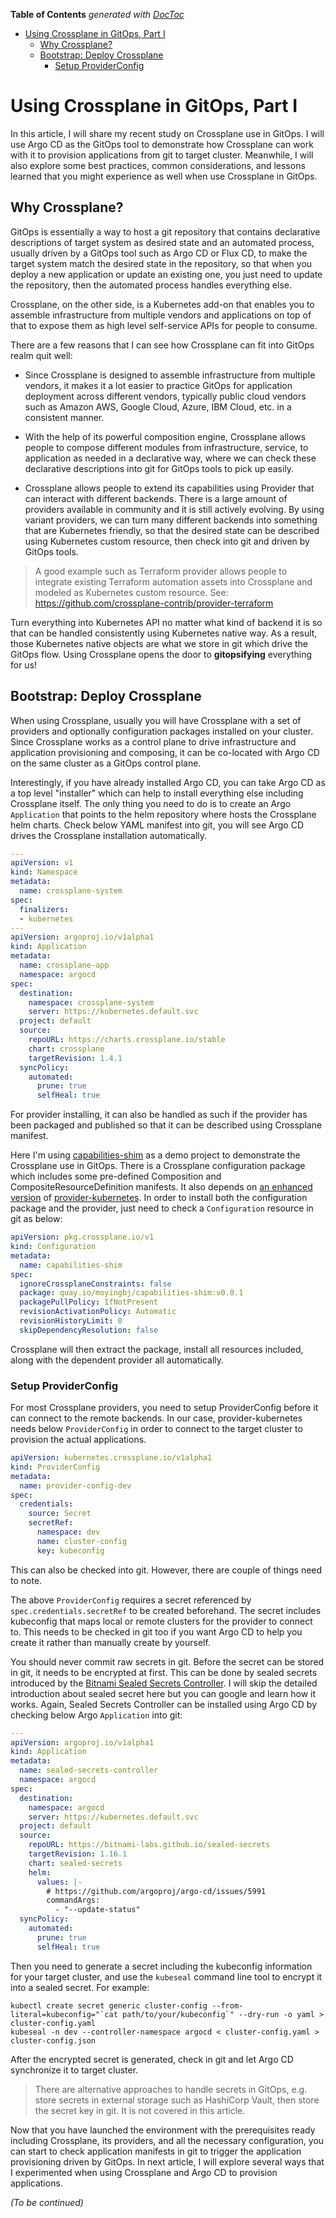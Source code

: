 <!-- START doctoc generated TOC please keep comment here to allow auto update -->
<!-- DON'T EDIT THIS SECTION, INSTEAD RE-RUN doctoc TO UPDATE -->
**Table of Contents**  *generated with [DocToc](https://github.com/thlorenz/doctoc)*

- [Using Crossplane in GitOps, Part I](#using-crossplane-in-gitops-part-i)
  - [Why Crossplane?](#why-crossplane)
  - [Bootstrap: Deploy Crossplane](#bootstrap-deploy-crossplane)
    - [Setup ProviderConfig](#setup-providerconfig)

<!-- END doctoc generated TOC please keep comment here to allow auto update -->

# Using Crossplane in GitOps, Part I

In this article, I will share my recent study on Crossplane use in GitOps. I will use Argo CD as the GitOps tool to demonstrate how Crossplane can work with it to provision applications from git to target cluster. Meanwhile, I will also explore some best practices, common considerations, and lessons learned that you might experience as well when use Crossplane in GitOps.

## Why Crossplane?

GitOps is essentially a way to host a git repository that contains declarative descriptions of target system as desired state and an automated process, usually driven by a GitOps tool such as Argo CD or Flux CD, to make the target system match the desired state in the repository, so that when you deploy a new application or update an existing one, you just need to update the repository, then the automated process handles everything else.

Crossplane, on the other side, is a Kubernetes add-on that enables you to assemble infrastructure from multiple vendors and applications on top of that to expose them as high level self-service APIs for people to consume.

There are a few reasons that I can see how Crossplane can fit into GitOps realm quit well:

* Since Crossplane is designed to assemble infrastructure from multiple vendors, it makes it a lot easier to practice GitOps for application deployment across different vendors, typically public cloud vendors such as Amazon AWS, Google Cloud, Azure, IBM Cloud, etc. in a consistent manner.

* With the help of its powerful composition engine, Crossplane allows people to compose different modules from infrastructure, service, to application as needed in a declarative way, where we can check these declarative descriptions into git for GitOps tools to pick up easily.

* Crossplane allows people to extend its capabilities using Provider that can interact with different backends. There is a large amount of providers available in community and it is still actively evolving. By using variant providers, we can turn many different backends into something that are Kubernetes friendly, so that the desired state can be described using Kubernetes custom resource, then check into git and driven by GitOps tools.

> A good example such as Terraform provider allows people to integrate existing Terraform automation assets into Crossplane and modeled as Kubernetes custom resource. See: https://github.com/crossplane-contrib/provider-terraform

Turn everything into Kubernetes API no matter what kind of backend it is so that can be handled consistently using Kubernetes native way. As a result, those Kubernetes native objects are what we store in git which drive the GitOps flow. Using Crossplane opens the door to **gitopsifying** everything for us!

## Bootstrap: Deploy Crossplane

When using Crossplane, usually you will have Crossplane with a set of providers and optionally configuration packages installed on your cluster. Since Crossplane works as a control plane to drive infrastructure and application provisioning and composing, it can be co-located with Argo CD on the same cluster as a GitOps control plane.

Interestingly, if you have already installed Argo CD, you can take Argo CD as a top level "installer" which can help to install everything else including Crossplane itself. The only thing you need to do is to create an Argo `Application` that points to the helm repository where hosts the Crossplane helm charts. Check below YAML manifest into git, you will see Argo CD drives the Crossplane installation automatically.

```yaml
---
apiVersion: v1
kind: Namespace
metadata:
  name: crossplane-system 
spec:
  finalizers:
  - kubernetes 
---
apiVersion: argoproj.io/v1alpha1
kind: Application
metadata:
  name: crossplane-app
  namespace: argocd
spec:
  destination:
    namespace: crossplane-system
    server: https://kubernetes.default.svc
  project: default
  source:
    repoURL: https://charts.crossplane.io/stable
    chart: crossplane
    targetRevision: 1.4.1
  syncPolicy:
    automated:
      prune: true
      selfHeal: true
```

For provider installing, it can also be handled as such if the provider has been packaged and published so that it can be described using Crossplane manifest.

Here I'm using [capabilities-shim](https://github.com/morningspace/capabilities-shim) as a demo project to demonstrate the Crossplane use in GitOps. There is a Crossplane configuration package which includes some pre-defined Composition and CompositeResourceDefinition manifests. It also depends on [an enhanced version](https://github.com/morningspace/provider-kubernetes) of [provider-kubernetes](https://github.com/crossplane-contrib/provider-kubernetes). In order to install both the configuration package and the provider, just need to check a `Configuration` resource in git as below:

```yaml
apiVersion: pkg.crossplane.io/v1
kind: Configuration
metadata:
  name: capabilities-shim
spec:
  ignoreCrossplaneConstraints: false
  package: quay.io/moyingbj/capabilities-shim:v0.0.1
  packagePullPolicy: IfNotPresent
  revisionActivationPolicy: Automatic
  revisionHistoryLimit: 0
  skipDependencyResolution: false
```

Crossplane will then extract the package, install all resources included, along with the dependent provider all automatically.

### Setup ProviderConfig

For most Crossplane providers, you need to setup ProviderConfig before it can connect to the remote backends. In our case, provider-kubernetes needs below `ProviderConfig` in order to connect to the target cluster to provision the actual applications. 

```yaml
apiVersion: kubernetes.crossplane.io/v1alpha1
kind: ProviderConfig
metadata:
  name: provider-config-dev
spec:
  credentials:
    source: Secret
    secretRef:
      namespace: dev
      name: cluster-config
      key: kubeconfig
```

This can also be checked into git. However, there are couple of things need to note.

The above `ProviderConfig` requires a secret referenced by `spec.credentials.secretRef` to be created beforehand. The secret includes kubeconfig that maps local or remote clusters for the provider to connect to. This needs to be checked in git too if you want Argo CD to help you create it rather than manually create by yourself.

You should never commit raw secrets in git. Before the secret can be stored in git, it needs to be encrypted at first. This can be done by sealed secrets introduced by the [Bitnami Sealed Secrets Controller](https://engineering.bitnami.com/articles/sealed-secrets.html). I will skip the detailed introduction about sealed secret here but you can google and learn how it works. Again, Sealed Secrets Controller can be installed using Argo CD by checking below Argo `Application` into git:

```yaml
---
apiVersion: argoproj.io/v1alpha1
kind: Application
metadata:
  name: sealed-secrets-controller
  namespace: argocd
spec:
  destination:
    namespace: argocd
    server: https://kubernetes.default.svc
  project: default
  source:
    repoURL: https://bitnami-labs.github.io/sealed-secrets
    targetRevision: 1.16.1
    chart: sealed-secrets
    helm:
      values: |-
        # https://github.com/argoproj/argo-cd/issues/5991
        commandArgs:
          - "--update-status"
  syncPolicy:
    automated:
      prune: true
      selfHeal: true
```

Then you need to generate a secret including the kubeconfig information for your target cluster, and use the `kubeseal` command line tool to encrypt it into a sealed secret. For example:

```console
kubectl create secret generic cluster-config --from-literal=kubeconfig="`cat path/to/your/kubeconfig`" --dry-run -o yaml > cluster-config.yaml
kubeseal -n dev --controller-namespace argocd < cluster-config.yaml > cluster-config.json
```

After the encrypted secret is generated, check in git and let Argo CD synchronize it to target cluster.

> There are alternative approaches to handle secrets in GitOps, e.g. store secrets in external storage such as HashiCorp Vault, then store the secret key in git. It is not covered in this article.

Now that you have launched the environment with the prerequisites ready including Crossplane, its providers, and all the necessary configuration, you can start to check application manifests in git to trigger the application provisioning driven by GitOps. In next article, I will explore several ways that I experimented when using Crossplane and Argo CD to provision applications.

*(To be continued)*
